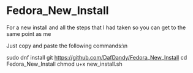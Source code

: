 # Fedora_New_Install

For a new install and all the steps that I had taken so you can get to the same point as me

Just copy and paste the following commands:\n


sudo dnf install git
https://github.com/DafDandy/Fedora_New_Install
cd Fedora_New_Install
chmod u+x new_install.sh
